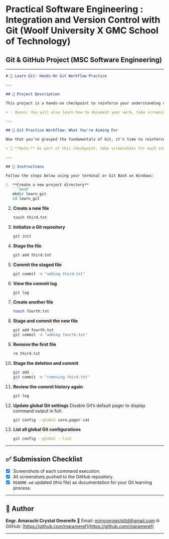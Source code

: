# Practical Software Engineering : Integration and Version Control with Git (Woolf University X GMC School of Technology)

## Git & GitHub Project (MSC Software Engineering)
---

````markdown
# 🧠 Learn Git: Hands-On Git Workflow Practice

---

## 📌 Project Description

This project is a hands-on checkpoint to reinforce your understanding of the basic Git workflow. It includes file creation, repository initialization, staging, committing, viewing logs, deleting files, and modifying global Git configurations. This is an essential exercise for beginners and intermediate developers looking to solidify their Git fundamentals.

> 💡 Bonus: You will also learn how to document your work, take screenshots of Git commands, and push them to your GitHub repository.

---

## 🚀 Git Practice Workflow: What You're Aiming For

Now that you've grasped the fundamentals of Git, it's time to reinforce your understanding by walking through the core Git workflow independently.

> 📸 **Note:** As part of this checkpoint, take screenshots for each step listed below and push them to your GitHub repository for documentation and review.

---

## 🧭 Instructions

Follow the steps below using your terminal or Git Bash on Windows:

1. **Create a new project directory**  
   ```bash
   mkdir learn_git
   cd learn_git
````

2. **Create a new file**

   ```bash
   touch third.txt
   ```

3. **Initialize a Git repository**

   ```bash
   git init
   ```

4. **Stage the file**

   ```bash
   git add third.txt
   ```

5. **Commit the staged file**

   ```bash
   git commit -m "adding third.txt"
   ```

6. **View the commit log**

   ```bash
   git log
   ```

7. **Create another file**

   ```bash
   touch fourth.txt
   ```

8. **Stage and commit the new file**

   ```bash
   git add fourth.txt
   git commit -m "adding fourth.txt"
   ```

9. **Remove the first file**

   ```bash
   rm third.txt
   ```

10. **Stage the deletion and commit**

    ```bash
    git add .
    git commit -m "removing third.txt"
    ```

11. **Review the commit history again**

    ```bash
    git log
    ```

12. **Update global Git settings**
    Disable Git’s default pager to display command output in full:

    ```bash
    git config --global core.pager cat
    ```

13. **List all global Git configurations**

    ```bash
    git config --global --list
    ```

---

## ✅ Submission Checklist

* [X] Screenshots of each command execution.
* [X] All screenshots pushed to the GitHub repository.
* [X] `README.md` updated (this file) as documentation for your Git learning process.

---

## 👤 Author

**Engr. Amarachi Crystal Omereife**
📧 Email: [mirrorprojectsltd@gmail.com](mailto:mirrorprojectsltd@gmail.com)
🌐 GitHub: [https://github.com/marameref](https://github.com/marameref)

---
